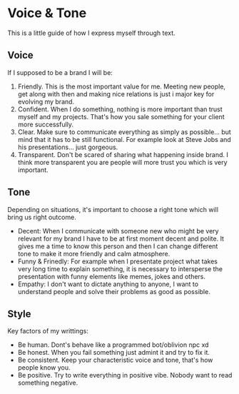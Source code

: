 # Voice & Tone

This is a little guide of how I express myself through text.

## Voice

If I supposed to be a brand I will be:

1. Friendly. This is the most important value for me. Meeting new people, get along with then and making nice relations is just i major key for evolving my brand.
2. Confident. When I do something, nothing is more important than trust myself and my projects. That's how you sale something for your client more successfully.
3. Clear. Make sure to communicate everything as simply as possible... but mind that it has to be still functional. For example look at Steve Jobs and his presentations... just gorgeous.
4. Transparent. Don't be scared of sharing what happening inside brand. I think more transparent you are people will more trust you which is very important.

## Tone

Depending on situations, it's important to choose a right tone which will bring us right outcome. 

- Decent: When I communicate with someone new who might be very relevant for my brand I have to be at first moment decent and polite. It gives me a time to know this person and then I can change different tone to make it more friendly and calm atmosphere. 
- Funny & Frinedly: For example when I presentate project what takes very long time to explain something, it is necessary to intersperse the presentation with funny elements like memes, jokes and others.
- Empathy: I don't want to dictate anything to anyone, I want to understand people and solve their problems as good as possible.

## Style

Key factors of my writtings:

- Be human. Dont's behave like a programmed bot/oblivion npc xd
- Be honest. When you fail something just admint it and try to fix it. 
- Be consistent. Keep your characteristic voice and tone, that's how people know you.
- Be positive. Try to write everything in positive vibe. Nobody want to read something negative.
